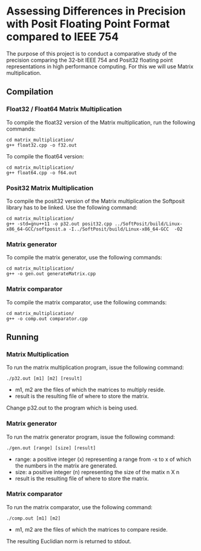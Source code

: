 # Assessing Differences in Precision with Posit Floating Point Format compared to IEEE 754

The purpose of this project is to conduct a comparative study of the precision comparing the 32-bit IEEE 754 and Posit32 floating point representations in high performance computing. For this we will use Matrix multiplication.

## Compilation

### Float32 / Float64 Matrix Multiplication

To compile the float32 version of the Matrix multiplication, run the following commands:

```
cd matrix_multiplication/
g++ float32.cpp -o f32.out
```

To compile the float64 version:

```
cd matrix_multiplication/
g++ float64.cpp -o f64.out
```

### Posit32 Matrix Multiplication

To compile the posit32 version of the Matrix multiplication the Softposit library has to be linked. Use the following command:

```
cd matrix_multiplication/
g++ -std=gnu++11 -o p32.out posit32.cpp ../SoftPosit/build/Linux-x86_64-GCC/softposit.a -I../SoftPosit/build/Linux-x86_64-GCC  -O2
``` 

### Matrix generator

To compile the matrix generator, use the following commands:

```
cd matrix_multiplication/
g++ -o gen.out generateMatrix.cpp
``` 

### Matrix comparator

To compile the matrix comparator, use the following commands:

```
cd matrix_multiplication/
g++ -o comp.out comparator.cpp
``` 

## Running

### Matrix Multiplication

To run the matrix multiplication program, issue the following command:

```
./p32.out [m1] [m2] [result]
```

- m1, m2 are the files of which the matrices to multiply reside.
- result is the resulting file of where to store the matrix.

Change p32.out to the program which is being used.

### Matrix generator

To run the matrix generator program, issue the following command:

```
./gen.out [range] [size] [result]
```

- range: a positive integer (x) representing a range from -x to x of which the numbers in the matrix are generated.
- size: a positive integer (n) representing the size of the matix n X n 
- result is the resulting file of where to store the matrix.

### Matrix comparator

To run the matrix comparator, use the following command:

```
./comp.out [m1] [m2]
``` 

- m1, m2 are the files of which the matrices to compare reside.

The resulting Euclidian norm is returned to stdout.